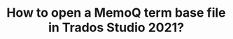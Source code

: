 ---
layout: default
title: How to open a MemoQ term base file in Trados Studio 2021?
parent: How to open a MemoQ text file in Trados Studio 2021?
grand_parent: User guide
nav_order: 2
---